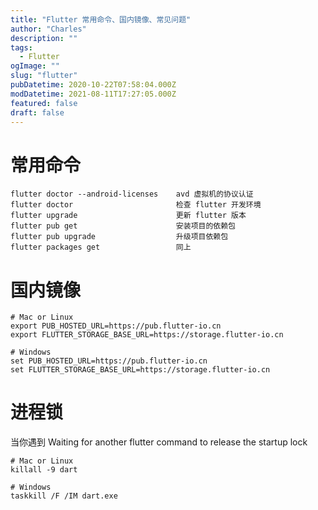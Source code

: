 ```yaml
---
title: "Flutter 常用命令、国内镜像、常见问题"
author: "Charles"
description: ""
tags:
  - Flutter
ogImage: ""
slug: "flutter"
pubDatetime: 2020-10-22T07:58:04.000Z
modDatetime: 2021-08-11T17:27:05.000Z
featured: false
draft: false
---
```


# 常用命令

```shell
flutter doctor --android-licenses    avd 虚拟机的协议认证
flutter doctor                       检查 flutter 开发环境
flutter upgrade                      更新 flutter 版本
flutter pub get                      安装项目的依赖包
flutter pub upgrade                  升级项目依赖包
flutter packages get                 同上
```

# 国内镜像

```shell
# Mac or Linux
export PUB_HOSTED_URL=https://pub.flutter-io.cn
export FLUTTER_STORAGE_BASE_URL=https://storage.flutter-io.cn

# Windows
set PUB_HOSTED_URL=https://pub.flutter-io.cn
set FLUTTER_STORAGE_BASE_URL=https://storage.flutter-io.cn
```

# 进程锁

当你遇到 Waiting for another flutter command to release the startup lock

```shell
# Mac or Linux
killall -9 dart

# Windows
taskkill /F /IM dart.exe
```
